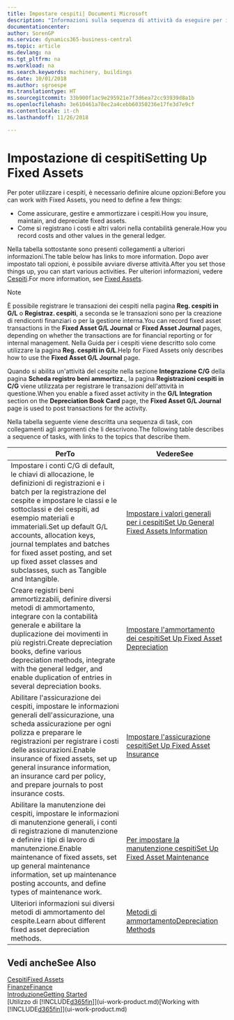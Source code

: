 ```yaml
---
title: Impostare cespiti| Documenti Microsoft
description: "Informazioni sulla sequenza di attività da eseguire per impostare i cespiti, ad esempio macchinari o edifici."
documentationcenter: 
author: SorenGP
ms.service: dynamics365-business-central
ms.topic: article
ms.devlang: na
ms.tgt_pltfrm: na
ms.workload: na
ms.search.keywords: machinery, buildings
ms.date: 10/01/2018
ms.author: sgroespe
ms.translationtype: HT
ms.sourcegitcommit: 33b900f1ac9e295921e7f3d6ea72cc93939d8a1b
ms.openlocfilehash: 3e610461a78ec2a4cebb60350236e17fe3d7e9cf
ms.contentlocale: it-ch
ms.lasthandoff: 11/26/2018

---
```

# <a name="setting-up-fixed-assets"></a><span data-ttu-id="3ffbc-103">Impostazione di cespiti</span><span class="sxs-lookup"><span data-stu-id="3ffbc-103">Setting Up Fixed Assets</span></span>
<span data-ttu-id="3ffbc-104">Per poter utilizzare i cespiti, è necessario definire alcune opzioni:</span><span class="sxs-lookup"><span data-stu-id="3ffbc-104">Before you can work with Fixed Assets, you need to define a few things:</span></span>  

* <span data-ttu-id="3ffbc-105">Come assicurare, gestire e ammortizzare i cespiti.</span><span class="sxs-lookup"><span data-stu-id="3ffbc-105">How you insure, maintain, and depreciate fixed assets.</span></span>  
* <span data-ttu-id="3ffbc-106">Come si registrano i costi e altri valori nella contabilità generale.</span><span class="sxs-lookup"><span data-stu-id="3ffbc-106">How you record costs and other values in the general ledger.</span></span>  

<span data-ttu-id="3ffbc-107">Nella tabella sottostante sono presenti collegamenti a ulteriori informazioni.</span><span class="sxs-lookup"><span data-stu-id="3ffbc-107">The table below has links to more information.</span></span> <span data-ttu-id="3ffbc-108">Dopo aver impostato tali opzioni, è possibile avviare diverse attività.</span><span class="sxs-lookup"><span data-stu-id="3ffbc-108">After you set those things up, you can start various activities.</span></span> <span data-ttu-id="3ffbc-109">Per ulteriori informazioni, vedere [Cespiti](fa-manage.md).</span><span class="sxs-lookup"><span data-stu-id="3ffbc-109">For more information, see [Fixed Assets](fa-manage.md).</span></span>  

> [!NOTE]  
>   <span data-ttu-id="3ffbc-110">È possibile registrare le transazioni dei cespiti nella pagina **Reg. cespiti in G/L** o **Registraz. cespiti**, a seconda se le transazioni sono per la creazione di rendiconti finanziari o per la gestione interna.</span><span class="sxs-lookup"><span data-stu-id="3ffbc-110">You can record fixed asset transactions in the **Fixed Asset G/L Journal** or **Fixed Asset Journal** pages, depending on whether the transactions are for financial reporting or for internal management.</span></span> <span data-ttu-id="3ffbc-111">Nella Guida per i cespiti viene descritto solo come utilizzare la pagina **Reg. cespiti in G/L**.</span><span class="sxs-lookup"><span data-stu-id="3ffbc-111">Help for Fixed Assets only describes how to use the **Fixed Asset G/L Journal** page.</span></span>  

<span data-ttu-id="3ffbc-112">Quando si abilita un'attività del cespite nella sezione **Integrazione C/G** della pagina **Scheda registro beni ammortizz.**, la pagina **Registrazioni cespiti in C/G** viene utilizzata per registrare le transazioni dell'attività in questione.</span><span class="sxs-lookup"><span data-stu-id="3ffbc-112">When you enable a fixed asset activity in the **G/L Integration** section on the **Depreciation Book Card** page, the **Fixed Asset G/L Journal** page is used to post transactions for the activity.</span></span>

<span data-ttu-id="3ffbc-113">Nella tabella seguente viene descritta una sequenza di task, con collegamenti agli argomenti che li descrivono.</span><span class="sxs-lookup"><span data-stu-id="3ffbc-113">The following table describes a sequence of tasks, with links to the topics that describe them.</span></span>  

| <span data-ttu-id="3ffbc-114">Per</span><span class="sxs-lookup"><span data-stu-id="3ffbc-114">To</span></span> | <span data-ttu-id="3ffbc-115">Vedere</span><span class="sxs-lookup"><span data-stu-id="3ffbc-115">See</span></span> |
| --- | --- |
| <span data-ttu-id="3ffbc-116">Impostare i conti C/G di default, le chiavi di allocazione, le definizioni di registrazioni e i batch per la registrazione del cespite e impostare le classi e le sottoclassi e dei cespiti, ad esempio materiali e immateriali.</span><span class="sxs-lookup"><span data-stu-id="3ffbc-116">Set up default G/L accounts, allocation keys, journal templates and batches for fixed asset posting, and set up fixed asset classes and subclasses, such as Tangible and Intangible.</span></span> |[<span data-ttu-id="3ffbc-117">Impostare i valori generali per i cespiti</span><span class="sxs-lookup"><span data-stu-id="3ffbc-117">Set Up General Fixed Assets Information</span></span>](fa-how-setup-general.md) |
| <span data-ttu-id="3ffbc-118">Creare registri beni ammortizzabili, definire diversi metodi di ammortamento, integrare con la contabilità generale e abilitare la duplicazione dei movimenti in più registri.</span><span class="sxs-lookup"><span data-stu-id="3ffbc-118">Create depreciation books, define various depreciation methods, integrate with the general ledger, and enable duplication of entries in several depreciation books.</span></span> |[<span data-ttu-id="3ffbc-119">Impostare l'ammortamento dei cespiti</span><span class="sxs-lookup"><span data-stu-id="3ffbc-119">Set Up Fixed Asset Depreciation</span></span>](fa-how-setup-depreciation.md) |
| <span data-ttu-id="3ffbc-120">Abilitare l'assicurazione dei cespiti, impostare le informazioni generali dell'assicurazione, una scheda assicurazione per ogni polizza e preparare le registrazioni per registrare i costi delle assicurazioni.</span><span class="sxs-lookup"><span data-stu-id="3ffbc-120">Enable insurance of fixed assets, set up general insurance information, an insurance card per policy, and prepare journals to post insurance costs.</span></span> |[<span data-ttu-id="3ffbc-121">Impostare l'assicurazione cespiti</span><span class="sxs-lookup"><span data-stu-id="3ffbc-121">Set Up Fixed Asset Insurance</span></span>](fa-how-setup-insurance.md) |
| <span data-ttu-id="3ffbc-122">Abilitare la manutenzione dei cespiti, impostare le informazioni di manutenzione generali, i conti di registrazione di manutenzione e definire i tipi di lavoro di manutenzione.</span><span class="sxs-lookup"><span data-stu-id="3ffbc-122">Enable maintenance of fixed assets, set up general maintenance information, set up maintenance posting accounts, and define types of maintenance work.</span></span> |[<span data-ttu-id="3ffbc-123">Per impostare la manutenzione cespiti</span><span class="sxs-lookup"><span data-stu-id="3ffbc-123">Set Up Fixed Asset Maintenance</span></span>](fa-how-setup-maintenance.md) |
| <span data-ttu-id="3ffbc-124">Ulteriori informazioni sui diversi metodi di ammortamento del cespite.</span><span class="sxs-lookup"><span data-stu-id="3ffbc-124">Learn about different fixed asset depreciation methods.</span></span> |[<span data-ttu-id="3ffbc-125">Metodi di ammortamento</span><span class="sxs-lookup"><span data-stu-id="3ffbc-125">Depreciation Methods</span></span>](fa-depreciation-methods.md) |

## <a name="see-also"></a><span data-ttu-id="3ffbc-126">Vedi anche</span><span class="sxs-lookup"><span data-stu-id="3ffbc-126">See Also</span></span>
[<span data-ttu-id="3ffbc-127">Cespiti</span><span class="sxs-lookup"><span data-stu-id="3ffbc-127">Fixed Assets</span></span>](fa-manage.md)  
[<span data-ttu-id="3ffbc-128">Finanze</span><span class="sxs-lookup"><span data-stu-id="3ffbc-128">Finance</span></span>](finance.md)  
[<span data-ttu-id="3ffbc-129">Introduzione</span><span class="sxs-lookup"><span data-stu-id="3ffbc-129">Getting Started</span></span>](product-get-started.md)  
<span data-ttu-id="3ffbc-130">[Utilizzo di [!INCLUDE[d365fin](includes/d365fin_md.md)]](ui-work-product.md)</span><span class="sxs-lookup"><span data-stu-id="3ffbc-130">[Working with [!INCLUDE[d365fin](includes/d365fin_md.md)]](ui-work-product.md)</span></span>

